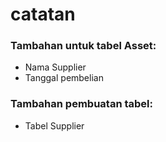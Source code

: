 # catatan


### Tambahan untuk tabel Asset:

- Nama Supplier
- Tanggal pembelian


### Tambahan pembuatan tabel:
- Tabel Supplier
